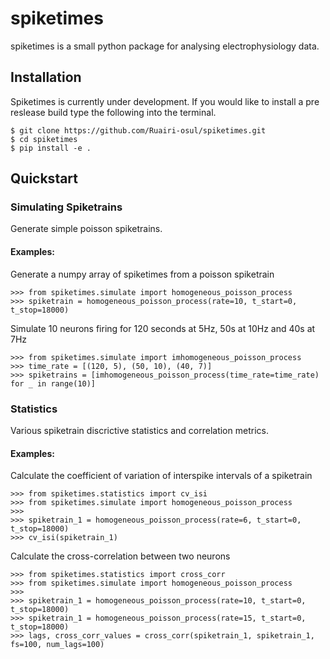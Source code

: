 # spiketimes

spiketimes is a small python package for analysing electrophysiology data.


## Installation

Spiketimes is currently under development. If you would like to install a pre reslease build type the following into the terminal.

```
$ git clone https://github.com/Ruairi-osul/spiketimes.git
$ cd spiketimes
$ pip install -e .
```

## Quickstart


### Simulating Spiketrains

Generate simple poisson spiketrains.

#### Examples:
Generate a numpy array of spiketimes from a poisson spiketrain

```
>>> from spiketimes.simulate import homogeneous_poisson_process
>>> spiketrain = homogeneous_poisson_process(rate=10, t_start=0, t_stop=18000)
```

Simulate 10 neurons firing for 120 seconds at 5Hz, 50s at 10Hz and 40s at 7Hz

```
>>> from spiketimes.simulate import imhomogeneous_poisson_process
>>> time_rate = [(120, 5), (50, 10), (40, 7)]
>>> spiketrains = [imhomogeneous_poisson_process(time_rate=time_rate) for _ in range(10)]
```

### Statistics

Various spiketrain discrictive statistics and correlation metrics.


#### Examples:

Calculate the coefficient of variation of interspike intervals of a spiketrain

```
>>> from spiketimes.statistics import cv_isi
>>> from spiketimes.simulate import homogeneous_poisson_process
>>>
>>> spiketrain_1 = homogeneous_poisson_process(rate=6, t_start=0, t_stop=18000)
>>> cv_isi(spiketrain_1)
```

Calculate the cross-correlation between two neurons

```
>>> from spiketimes.statistics import cross_corr
>>> from spiketimes.simulate import homogeneous_poisson_process
>>>
>>> spiketrain_1 = homogeneous_poisson_process(rate=10, t_start=0, t_stop=18000)
>>> spiketrain_1 = homogeneous_poisson_process(rate=15, t_start=0, t_stop=18000)
>>> lags, cross_corr_values = cross_corr(spiketrain_1, spiketrain_1, fs=100, num_lags=100)
```


